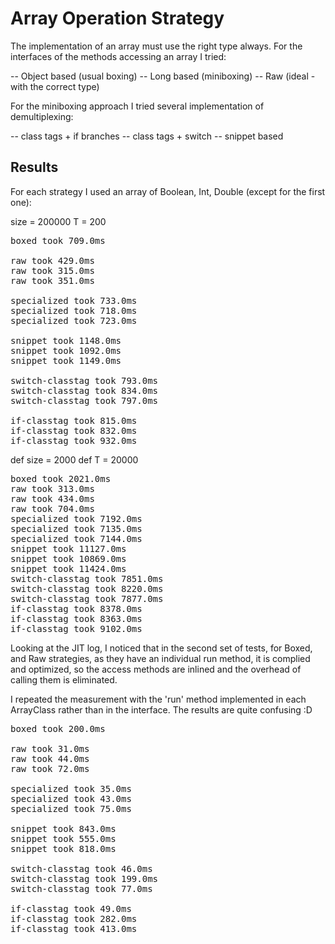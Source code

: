 Array Operation Strategy
========================

The implementation of an array must use the right type always. For the interfaces
of the methods accessing an array I tried:

-- Object based (usual boxing)
-- Long based (miniboxing)
-- Raw (ideal - with the correct type)

For the miniboxing approach I tried several implementation of demultiplexing:

-- class tags + if branches
-- class tags + switch
-- snippet based 

Results
-------

For each strategy I used an array of Boolean, Int, Double (except for the first one):

size = 200000
T = 200

<pre>
boxed took 709.0ms

raw took 429.0ms
raw took 315.0ms
raw took 351.0ms

specialized took 733.0ms
specialized took 718.0ms
specialized took 723.0ms

snippet took 1148.0ms
snippet took 1092.0ms
snippet took 1149.0ms

switch-classtag took 793.0ms
switch-classtag took 834.0ms
switch-classtag took 797.0ms

if-classtag took 815.0ms
if-classtag took 832.0ms
if-classtag took 932.0ms
</pre>

def size = 2000
def T = 20000

<pre>
boxed took 2021.0ms
raw took 313.0ms
raw took 434.0ms
raw took 704.0ms
specialized took 7192.0ms
specialized took 7135.0ms
specialized took 7144.0ms
snippet took 11127.0ms
snippet took 10869.0ms
snippet took 11424.0ms
switch-classtag took 7851.0ms
switch-classtag took 8220.0ms
switch-classtag took 7877.0ms
if-classtag took 8378.0ms
if-classtag took 8363.0ms
if-classtag took 9102.0ms
</pre>

Looking at the JIT log, I noticed that in the second set of tests, for Boxed, and Raw 
strategies, as they have an individual run method, it is complied and optimized, so
the access methods are inlined and the overhead of calling them is eliminated.

I repeated the measurement with the 'run' method implemented in each ArrayClass rather
than in the interface. The results are quite confusing :D

<pre>
boxed took 200.0ms

raw took 31.0ms
raw took 44.0ms
raw took 72.0ms

specialized took 35.0ms
specialized took 43.0ms
specialized took 75.0ms

snippet took 843.0ms
snippet took 555.0ms
snippet took 818.0ms

switch-classtag took 46.0ms
switch-classtag took 199.0ms
switch-classtag took 77.0ms

if-classtag took 49.0ms
if-classtag took 282.0ms
if-classtag took 413.0ms
</pre>